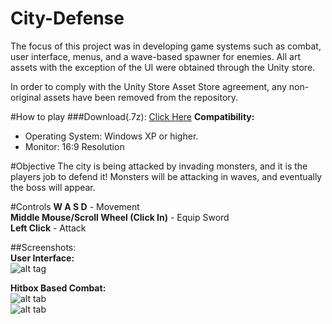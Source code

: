 # City-Defense
The focus of this project was in developing game systems such as combat, user interface, menus, and a wave-based spawner for enemies. All art assets with the exception of the UI were obtained through the Unity store. 

In order to comply with the Unity Store Asset Store agreement, any non-original assets have been removed from the repository.

#How to play
###Download(.7z): [Click Here](https://github.com/kevinm1075/City-Defense/blob/master/CityDefense.7z?raw=true)
**Compatibility:** 
- Operating System: Windows XP or higher.   
- Monitor: 16:9 Resolution

#Objective
The city is being attacked by invading monsters, and it is the players job to defend it! Monsters will be attacking in waves,
and eventually the boss will appear. 

#Controls
**W A S D** - Movement  
**Middle Mouse/Scroll Wheel (Click In)** - Equip Sword  
**Left Click** - Attack  

##Screenshots:   
**User Interface:**  
![alt tag](http://i.imgur.com/PjpXEVf.png)

**Hitbox Based Combat:**  
![alt tab](http://i.imgur.com/crlusZR.png)   
![alt tab](http://i.imgur.com/5Pgt51p.png)
